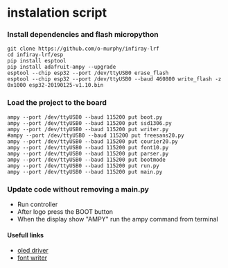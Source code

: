 # instalation script

### Install dependencies and flash micropython
```shell
git clone https://github.com/o-murphy/infiray-lrf
cd infiray-lrf/esp
pip install esptool
pip install adafruit-ampy --upgrade
esptool --chip esp32 --port /dev/ttyUSB0 erase_flash
esptool --chip esp32 --port /dev/ttyUSB0 --baud 460800 write_flash -z 0x1000 esp32-20190125-v1.10.bin
```

### Load the project to the board
```shell
ampy --port /dev/ttyUSB0 --baud 115200 put boot.py
ampy --port /dev/ttyUSB0 --baud 115200 put ssd1306.py
ampy --port /dev/ttyUSB0 --baud 115200 put writer.py
#ampy --port /dev/ttyUSB0 --baud 115200 put freesans20.py
ampy --port /dev/ttyUSB0 --baud 115200 put courier20.py
ampy --port /dev/ttyUSB0 --baud 115200 put font10.py
ampy --port /dev/ttyUSB0 --baud 115200 put parser.py
ampy --port /dev/ttyUSB0 --baud 115200 put bootmode
ampy --port /dev/ttyUSB0 --baud 115200 put run.py
ampy --port /dev/ttyUSB0 --baud 115200 put main.py
```

### Update code without removing a main.py
* Run controller
* After logo press the BOOT button
* When the display show "AMPY" run the ampy command from terminal

#### Usefull links
* [oled driver](https://github.com/micropython/micropython-lib/blob/master/micropython/drivers/display/ssd1306/ssd1306.py)
* [font writer](https://github.com/peterhinch/micropython-font-to-py/tree/master/writer)